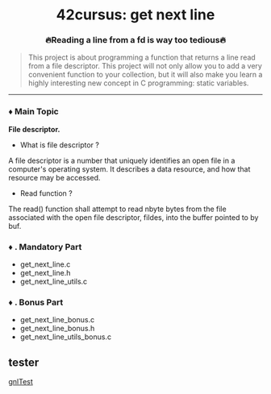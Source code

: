 <div align="center">

# 42cursus: get next line
### 🔥Reading a line from a fd is way too tedious🔥
</div>

> This project is about programming a function that returns a line
read from a file descriptor. This project will not only allow you to add a very convenient function to your collection,
but it will also make you learn a highly interesting new concept in C programming: static
variables.

---
### ♦️ Main Topic
**File descriptor.**
- What is file descriptor ?

A file descriptor is a number that uniquely identifies an open file in a computer's operating system. It describes a data resource, and how that resource may be accessed.

- Read function ?

The read() function shall attempt to read nbyte bytes from the file associated with the open file descriptor, fildes, into the buffer pointed to by buf.


### ♦️ . Mandatory Part
- get_next_line.c
- get_next_line.h
- get_next_line_utils.c

### ♦️ . Bonus Part
- get_next_line_bonus.c
- get_next_line_bonus.h
- get_next_line_utils_bonus.c


## tester 
<a href="https://github.com/Tripouille/gnlTester.git">gnlTest</a>

